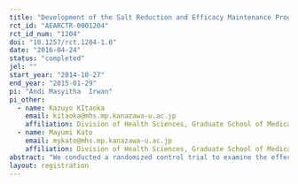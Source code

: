 ```yaml
---
title: "Development of the Salt Reduction and Efficacy Maintenance Program in Indonesia "
rct_id: "AEARCTR-0001204"
rct_id_num: "1204"
doi: "10.1257/rct.1204-1.0"
date: "2016-04-24"
status: "completed"
jel: ""
start_year: "2014-10-27"
end_year: "2015-01-29"
pi: "Andi Masyitha  Irwan"
pi_other:
  - name: Kazuyo KItaoka
    email: kitaoka@mhs.mp.kanazawa-u.ac.jp
    affiliation: Division of Health Sciences, Graduate School of Medical Sciences Kanazawa University
  - name: Mayumi Kato
    email: mykato@mhs.mp.kanazawa-u.ac.jp
    affiliation: Division of Health Sciences, Graduate School of Medical Sciences Kanazawa University
abstract: "We conducted a randomized control trial to examine the effects of Salt Reduction Efficacy Maintenance (SREM), in reducing the salt intake of older people with high blood pressure. A total of 51 participants in Indonesia were randomly assigned to a control group (n=17), Salt Reduction Training (SRT) group (n=17), or SREM as an intervention groups (n=17). The SREM group was given educational training and a maintenance meeting. The knowledge, attitude toward self-care, and self-efficacy of the SREM group were significantly increased one week after training and maintained one week after a maintenance meeting. The SRT group also showed significant effects for same variables; however, a rebound of food salt concentration was observed one week after the maintenance meeting. No significant improvement was found in the control group. In the maintenance meeting, SREM participants reported positive effects of salt reduction and applying it in different ways based on who cooks at their houses. The SREM program was effective for maintaining knowledge, attitude, and self-efficacy of salt reduction practices and could be integrated into community nursing intervention for older people with hypertension/prehypertension. "
layout: registration
---
```


